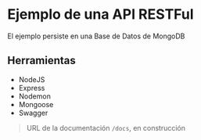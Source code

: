 # Ejemplo de una API RESTFul
El ejemplo persiste en una Base de Datos de MongoDB

## Herramientas

- NodeJS
- Express
- Nodemon
- Mongoose
- Swagger

> URL de la documentación `/docs`, en construcción



